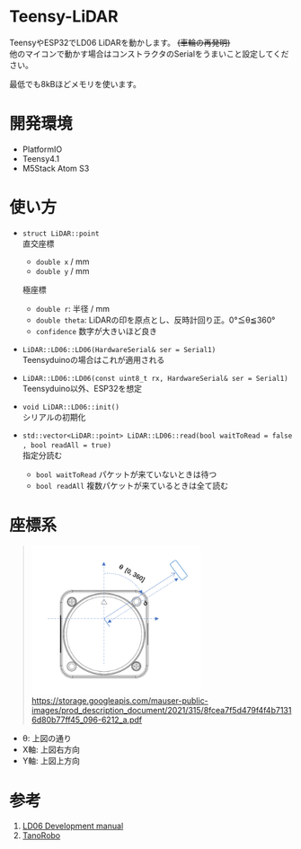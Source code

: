 # Teensy-LiDAR
TeensyやESP32でLD06 LiDARを動かします。 ~~(車輪の再発明)~~  
他のマイコンで動かす場合はコンストラクタのSerialをうまいこと設定してください。

最低でも8kBほどメモリを使います。

# 開発環境
* PlatformIO
* Teensy4.1
* M5Stack Atom S3

# 使い方
* `struct LiDAR::point`  
     直交座標 
    * `double x` / mm  
    * `double y` / mm 
 
     極座標
    * `double r`: 半径 / mm  
    * `double theta`: LiDARの印を原点とし、反時計回り正。0°≦θ≦360°  
    * `confidence` 数字が大きいほど良き

* `LiDAR::LD06::LD06(HardwareSerial& ser = Serial1)`  
    Teensyduinoの場合はこれが適用される
* `LiDAR::LD06::LD06(const uint8_t rx, HardwareSerial& ser = Serial1)`  
    Teensyduino以外、ESP32を想定
* `void LiDAR::LD06::init()`  
    シリアルの初期化
* `std::vector<LiDAR::point> LiDAR::LD06::read(bool waitToRead = false , bool readAll = true)`   
    指定分読む  
    * `bool waitToRead` パケットが来ていないときは待つ  
    * `bool readAll` 複数パケットが来ているときは全て読む

# 座標系
> <img width="300" alt="photo" src="image.png"><br>
> https://storage.googleapis.com/mauser-public-images/prod_description_document/2021/315/8fcea7f5d479f4f4b71316d80b77ff45_096-6212_a.pdf
* θ: 上図の通り
* X軸: 上図右方向
* Y軸: 上図上方向

# 参考
1. [LD06 Development manual](https://storage.googleapis.com/mauser-public-images/prod_description_document/2021/315/8fcea7f5d479f4f4b71316d80b77ff45_096-6212_a.pdf)
2. [TanoRobo](https://github.com/TanoRoboRCJ/Software/blob/feature/%2316_RAICHO/Firmware/F446-LiDAR/)
